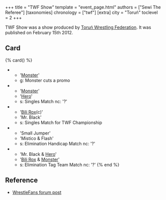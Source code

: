 +++
title = "TWF Show"
template = "event_page.html"
authors = ["Sewi The Referee"]
[taxonomies]
chronology = ["twf"]
[extra]
city = "Toruń"
toclevel = 2
+++

TWF Show was a show produced by [Toruń Wrestling Federation](@/o/twf.md). It was published on February 15th 2012.

## Card

{% card() %}
- - '[Monster](@/w/chris-hunter.md)'
  - g: Monster cuts a promo
- - '[Monster](@/w/chris-hunter.md)'
  - '[Hero](@/w/pj-blake.md)'
  - s: Singles Match
    nc: '?'
- - '[Bili Rox](@/w/corin-mear.md)(c)'
  - 'Mr. Black'
  - s: Singles Match for TWF Championship
- - 'Small Jumper'
  - 'Mistico & Flash'
  - s: Elimination Handicap Match
    nc: '?'
- - 'Mr. Black & [Hero](@/w/pj-blake.md)'
  - '[Bili Rox](@/w/corin-mear.md) & [Monster](@/w/chris-hunter.md)'
  - s: Elimination Tag Team Match
    nc: '?'
{% end %}

## Reference 

* [WrestleFans forum post](https://wrestlefans.pl/forum/viewtopic.php?f=59&t=27950)
